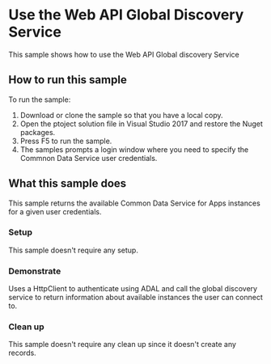 ﻿# Use the Web API Global Discovery Service

This sample shows how to use the Web API Global discovery Service

## How to run this sample

To run the sample:
1. Download or clone the sample so that you have a local copy.
2. Open the ptoject solution file in Visual Studio 2017 and restore the Nuget packages.
3. Press F5 to run the sample.
4. The samples prompts a login window where you need to specify the Commnon Data Service user credentials. 

## What this sample does

This sample returns the available Common Data Service for Apps instances for a given user credentials.

### Setup

This sample doesn't require any setup.


### Demonstrate

Uses a HttpClient to authenticate using ADAL and call the global discovery service to return information about available instances the user can connect to.

### Clean up

This sample doesn't require any clean up since it doesn't create any records.